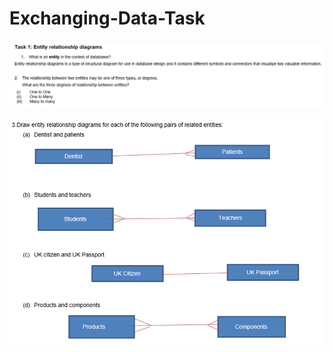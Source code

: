 # Exchanging-Data-Task

![alt text](https://github.com/olufemiode554/Exchanging-Data-Task/blob/693d30a1bb7387a92839279eba269c3d27bfab3a/Capture%201&%202.PNG)

![alt text](https://github.com/olufemiode554/Exchanging-Data-Task/blob/db54957538e2541116f2cb4695eb5e56d7302ff9/Capture%203.PNG)
